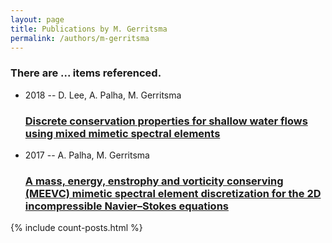 ```yaml
---
layout: page
title: Publications by M. Gerritsma
permalink: /authors/m-gerritsma
---
```


<h3 id="number-posts">There are ... items referenced.</h3>
<ul class="post-list">
<li><span class='post-meta'>2018 -- D. Lee, A. Palha, M. Gerritsma</span><h3><a class='post-link' href="{{ site.baseurl }}/discrete-conservation-properties-for-shallow-water-flows-using-mixed-mimetic-spectral-elements">Discrete conservation properties for shallow water flows using mixed mimetic spectral elements</a></h3></li>
<li><span class='post-meta'>2017 -- A. Palha, M. Gerritsma</span><h3><a class='post-link' href="{{ site.baseurl }}/a-mass-energy-enstrophy-and-vorticity-conserving-meevc-mimetic-spectral-element-discretization-for-the-2d-incompressible-navier-stokes-equations">A mass, energy, enstrophy and vorticity conserving (MEEVC) mimetic spectral element discretization for the 2D incompressible Navier–Stokes equations</a></h3></li>

</ul>
{% include count-posts.html %}
